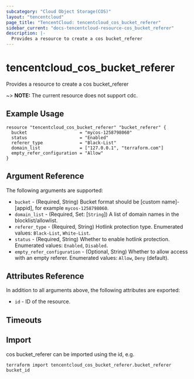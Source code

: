 ```yaml
---
subcategory: "Cloud Object Storage(COS)"
layout: "tencentcloud"
page_title: "TencentCloud: tencentcloud_cos_bucket_referer"
sidebar_current: "docs-tencentcloud-resource-cos_bucket_referer"
description: |-
  Provides a resource to create a cos bucket_referer
---
```


# tencentcloud_cos_bucket_referer

Provides a resource to create a cos bucket_referer

~> **NOTE:** The current resource does not support cdc.

## Example Usage

```hcl
resource "tencentcloud_cos_bucket_referer" "bucket_referer" {
  bucket                    = "mycos-1258798060"
  status                    = "Enabled"
  referer_type              = "Black-List"
  domain_list               = ["127.0.0.1", "terraform.com"]
  empty_refer_configuration = "Allow"
}
```

## Argument Reference

The following arguments are supported:

* `bucket` - (Required, String) Bucket format should be [custom name]-[appid], for example `mycos-1258798060`.
* `domain_list` - (Required, Set: [`String`]) A list of domain names in the blocklist/allowlist.
* `referer_type` - (Required, String) Hotlink protection type. Enumerated values: `Black-List`, `White-List`.
* `status` - (Required, String) Whether to enable hotlink protection. Enumerated values: `Enabled`, `Disabled`.
* `empty_refer_configuration` - (Optional, String) Whether to allow access with an empty referer. Enumerated values: `Allow`, `Deny` (default).

## Attributes Reference

In addition to all arguments above, the following attributes are exported:

* `id` - ID of the resource.



## Timeouts

<no value>


## Import

cos bucket_referer can be imported using the id, e.g.

```
terraform import tencentcloud_cos_bucket_referer.bucket_referer bucket_id
```

